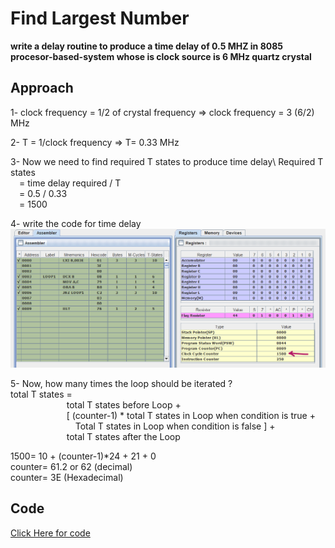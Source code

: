 # Find Largest Number

**write a delay routine to produce a time delay of 0.5 MHZ in 8085 procesor-based-system whose is clock source is 6 MHz quartz crystal**

## Approach

1- clock frequency = 1/2 of crystal frequency => clock frequency = 3 (6/2) MHz

2- T = 1/clock frequency => T= 0.33 MHz

3- Now we need to find required T states to produce time delay\ 
   Required T states\
   &emsp;= time delay required / T\
   &emsp;= 0.5 / 0.33\
   &emsp;= 1500

4- write the code for time delay
![Find Largest Number](timeDelay.png)

5- Now, how many times the loop should be iterated ?\
   total T states =\
   &emsp; &emsp; &emsp; &emsp; &emsp; total T states before Loop +\
   &emsp; &emsp; &emsp; &emsp; &emsp; [ (counter-1) * total T states in Loop when condition is true +\
   &emsp; &emsp; &emsp; &emsp; &emsp; &emsp;Total T states in Loop when condition is false ] +\
   &emsp; &emsp; &emsp; &emsp; &emsp; total T states after the Loop

   1500= 10 + (counter-1)*24 + 21 + 0\
   counter= 61.2 or 62 (decimal)\
   counter= 3E (Hexadecimal)

## Code

[Click Here for code ](timeDelay.asm)